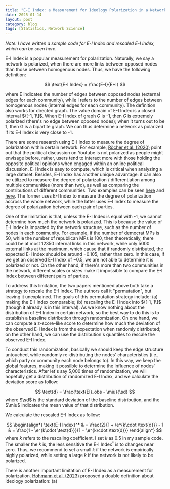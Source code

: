 ```yaml
---
title: "E-I Index: a Measurement for Ideology Polarization in a Network"
date: 2025-01-14
layout: post
category: blog
tags: [Statistics, Network Science]
---
```


*Note: I have written a sample code for E-I Index and rescaled E-I Index, which can be seen here.*

E-I Index is a popular measurement for polarization. Naturally, we say a network is polarized, when there are more links between opposed nodes than those between homogenous nodes. Thus, we have the following definition:

$$
\text{E-I Index} = \frac{E-I}{E+I}
$$

where E indicates the number of edges between opposed nodes (external edges for each community), while I refers to the number of edges between homogenous nodes (internal edges for each community). The definition also works for directed graph. The value domain of E-I Index is a closed interval $\[-1, 1\]$. When E-I Index of graph $G$ is -1, then $G$ is extremely polarized (there's no edge between opposed nodes); when it turns out to be 1, then G is a bipartite graph. We can thus determine a network as polarized if its E-I Index is very close to -1.

There are some research using E-I Index to measure the degree of polarization within certain network. For example, [Röcher et al. (2020)](https://www.aup-online.com/content/journals/10.5117/CCR2020.1.004.ROCH) point out that the political discussion on Youtube is not polarized as people might envisage before, rather, users tend to interact more with those holding the opposite political opinions when engaged within an online political discussion. E-I Index is easy to compute, which is critical when analyzing a large dataset. Besides, E-I Index has another unique advantage: it can also be utilized to measure the degree of polarization / differentiation among multiple communities (more than two), as well as comparing the contributions of different communities. Two examples can be seen [here](https://pure.rug.nl/ws/portalfiles/portal/56900693/8406_31285_1_PB.pdf) and [here](https://journals.sagepub.com/doi/full/10.1177/0894439320987569#body-ref-bibr37-0894439320987569-1). The former uses E-I Index to measure the degree of polarization accross the whole network, while the latter uses E-I Index to measure the degree of polarization between each pair of parties.

One of the limitation is that, unless the E-I Index is equal with -1, we cannot determine how much the network is polarized. This is because the value of E-I Index is impacted by the network structure, such as the number of nodes in each community. For example, if the number of democrat MPs is 50, while the number of republican MPs is 100, then theoretically, there could be at most 12350 internal links in this network, while only 5000 external links at the maximum, which cause that if randomly distributed, the expected E-I Index should be around $-0.105$, rather than zero. In this case, if we get an observed E-I Index of $-0.5$, we are not able to determine it is polarized or not. On the other hand, if there's more than two communities in the network, different scales or sizes make it impossible to compare the E-I Index between different pairs of parties.

To address this limitation, the two papers mentioned above both take a strategy to rescale the E-I Index. The authors call it "permutation", but leaving it unexplained. The goals of this permutation strategy include: (a) making the E-I Index comparable; (b) rescaling the E-I Index into $\[-1, 1\]$ (though it already is in this interval). As we know nothing about the distribution of E-I Index in certain network, so the best way to do this is to establish a baseline distribution through randomization. On one hand, we can compute a z-score-like score to determine how much the deviation of the observed E-I Index is from the expectation when randomly distributed; on the other hand, we can use the distribution's quantiles to rescale the observed E-I Index. 

To conduct this randomization, basically we should keep the edge structure untouched, while randomly re-distributing the nodes' characteristics (i.e., which party or community each node belongs to). In this way, we keep the global features, making it possilble to determine the influence of nodes' characteristics. After let's say 5,000 times of randomization, we will hopefully get a distribution of randomized E-I Index, and we calculate the deviation score as follow:

$$
\text{d} = \frac{\text{EI}_obs - \miu}{\sd}
$$
where $\sd$ is the standard deviation of the baseline distribution, and the $\miu$ indicates the mean value of that distribution.

We calculate the rescaled E-I Index as follow:

$$
\begin{align*}
\text{E-I Index}^* & = \frac{2}{1 + \e^{k\cdot \text{d}}} - 1
& = \frac{1 - \e^{k\cdot \text{d}}}{1 + \e^{k\cdot \text{d}}}
\end{align*}
$$
where $k$ refers to the rescaling coefficient. I set $k$ as 0.5 in my sample code. The smaller the $k$ is, the less sensitive the $\text{E-I Index}^*$ is to changes near zero. Thus, we recommend to set a small $k$ if the network is empirically highly polarized, while setting a large $k$ if the network is not likely to be polarized.

There is another important limitation of E-I Index as a measurement for polarization. [Hohmann et al. (2023)](https://www.michelecoscia.com/?p=2246) proposed a double definition about ideology polarization: (a) 